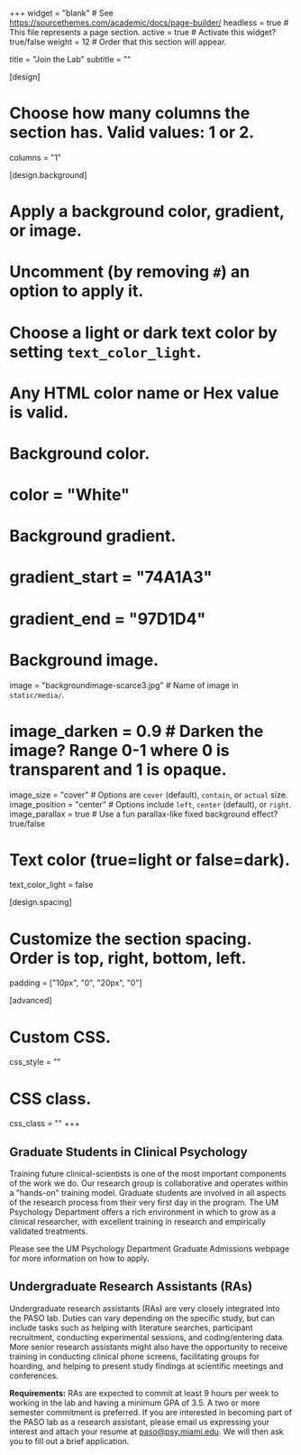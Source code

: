 +++
widget = "blank"  # See https://sourcethemes.com/academic/docs/page-builder/
headless = true  # This file represents a page section.
active = true  # Activate this widget? true/false
weight = 12  # Order that this section will appear.

title = "Join the Lab"
subtitle = ""

[design]
  # Choose how many columns the section has. Valid values: 1 or 2.
  columns = "1"

[design.background]
  # Apply a background color, gradient, or image.
  #   Uncomment (by removing `#`) an option to apply it.
  #   Choose a light or dark text color by setting `text_color_light`.
  #   Any HTML color name or Hex value is valid.

  # Background color.
 #  color = "White"
  
  # Background gradient.
 # gradient_start = "74A1A3"
 #  gradient_end = "97D1D4"
  
  # Background image.
   image = "backgroundimage-scarce3.jpg"  # Name of image in `static/media/`.
   # image_darken = 0.9  # Darken the image? Range 0-1 where 0 is transparent and 1 is opaque.
   image_size = "cover"  #  Options are `cover` (default), `contain`, or `actual` size.
   image_position = "center"  # Options include `left`, `center` (default), or `right`.
   image_parallax = true  # Use a fun parallax-like fixed background effect? true/false
  
  # Text color (true=light or false=dark).
  text_color_light = false

[design.spacing]
  # Customize the section spacing. Order is top, right, bottom, left.
  padding = ["10px", "0", "20px", "0"]

[advanced]
 # Custom CSS. 
 css_style = ""
 
 # CSS class.
 css_class = ""
+++

## Graduate Students in Clinical Psychology
Training future clinical-scientists is one of the most important components of the work we do. Our research group is collaborative and operates within a "hands-on" training model. Graduate students are involved in all aspects of the research process from their very first day in the program. The UM Psychology Department offers a rich environment in which to grow as a clinical researcher, with excellent training in research and empirically validated treatments.

Please see the UM Psychology Department Graduate Admissions webpage for more information on how to apply.

## Undergraduate Research Assistants (RAs)
Undergraduate research assistants (RAs) are very closely integrated into the PASO lab. Duties can vary depending on the specific study, but can include tasks such as helping with literature searches, participant recruitment, conducting experimental sessions, and coding/entering data. More senior research assistants might also have the opportunity to receive training in conducting clinical phone screens, facilitating groups for hoarding, and helping to present study findings at scientific meetings and conferences.

**Requirements:** RAs are expected to commit at least 9 hours per week to working in the lab and having a minimum GPA of 3.5. A two or more semester commitment is preferred. If you are interested in becoming part of the PASO lab as a research assistant, please email us expressing your interest and attach your resume at paso@psy.miami.edu. We will then ask you to fill out a brief application.
